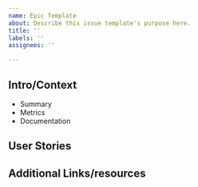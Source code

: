 ```yaml
---
name: Epic Template
about: Describe this issue template's purpose here.
title: ''
labels: ''
assignees: ''

---
```


## Intro/Context
- Summary
- Metrics
- Documentation

## User Stories 

## Additional Links/resources
